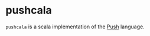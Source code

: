 # pushcala
 
 `pushcala` is a scala implementation of the [Push](https://erp12.github.io/push-redux/) language.
